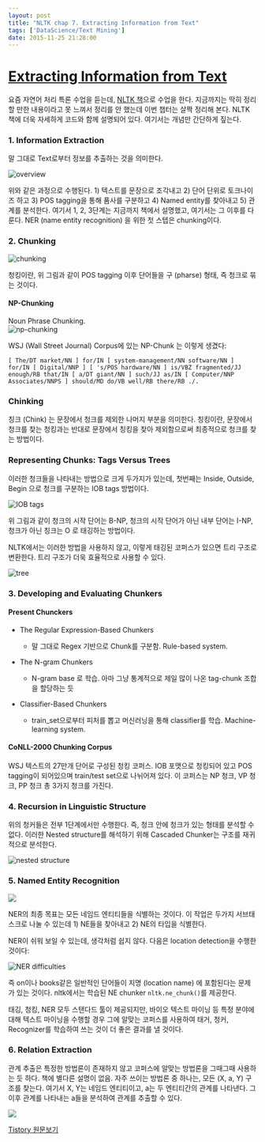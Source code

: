 ```yaml
---
layout: post
title: "NLTK chap 7. Extracting Information from Text"
tags: ['DataScience/Text Mining']
date: 2015-11-25 21:28:00
---
```

# [Extracting Information from Text](http://www.nltk.org/book/ch07.html)

요즘 자연어 처리 특론 수업을 듣는데, [NLTK 책](http://www.nltk.org/book/)으로 수업을 한다. 지금까지는 딱히 정리할 만한 내용이라고 못 느껴서 정리를 안 했는데 이번 챕터는 살짝 정리해 본다. NLTK 책에 더욱 자세하게 코드와 함께 설명되어 있다. 여기서는 개념만 간단하게 짚는다.

### 1\. Information Extraction

말 그대로 Text로부터 정보를 추출하는 것을 의미한다.

![overview](http://www.nltk.org/images/ie-architecture.png)

위와 같은 과정으로 수행된다. 1) 텍스트를 문장으로 조각내고 2) 단어 단위로 토크나이즈 하고 3) POS tagging을 통해 품사를 구분하고 4) Named entity를 찾아내고 5) 관계를 분석한다. 여기서 1, 2, 3단계는 지금까지 책에서 설명했고, 여기서는 그 이후를 다룬다. NER (name entity recognition) 을 위한 첫 스텝은 chunking이다.

### 2\. Chunking

![chunking](http://www.nltk.org/images/chunk-segmentation.png)

청킹이란, 위 그림과 같이 POS tagging 이후 단어들을 구 (pharse) 형태, 즉 청크로 묶는 것이다. 

#### NP-Chunking

Noun Phrase Chunking.   
![np-chunking](http://www.nltk.org/book/tree_images/ch07-tree-1.png)

WSJ (Wall Street Journal) Corpus에 있는 NP-Chunk 는 이렇게 생겼다:
    
    
    [ The/DT market/NN ] for/IN [ system-management/NN software/NN ] for/IN [ Digital/NNP ] [ 's/POS hardware/NN ] is/VBZ fragmented/JJ enough/RB that/IN [ a/DT giant/NN ] such/JJ as/IN [ Computer/NNP Associates/NNPS ] should/MD do/VB well/RB there/RB ./.

### Chinking

칭크 (Chink) 는 문장에서 청크를 제외한 나머지 부분을 의미한다. 칭킹이란, 문장에서 청크를 찾는 청킹과는 반대로 문장에서 칭킹을 찾아 제외함으로써 최종적으로 청크를 찾는 방법이다.

### Representing Chunks: Tags Versus Trees

이러한 청크들을 나타내는 방법으로 크게 두가지가 있는데, 첫번째는 Inside, Outside, Begin 으로 청크를 구분하는 IOB tags 방법이다.

![IOB tags](http://www.nltk.org/images/chunk-tagrep.png)

위 그림과 같이 청크의 시작 단어는 B-NP, 청크의 시작 단어가 아닌 내부 단어는 I-NP, 청크가 아닌 칭크는 O 로 태깅하는 방법이다.

NLTK에서는 이러한 방법을 사용하지 않고, 이렇게 태깅된 코퍼스가 있으면 트리 구조로 변환한다. 트리 구조가 더욱 효율적으로 사용할 수 있다.

![tree](http://www.nltk.org/images/chunk-treerep.png)

### 3\. Developing and Evaluating Chunkers

#### Present Chunckers

  * The Regular Expression-Based Chunkers   

    * 말 그대로 Regex 기반으로 Chunk를 구분함. Rule-based system.
  * The N-gram Chunkers   

    * N-gram base 로 학습. 아마 그냥 통계적으로 제일 많이 나온 tag-chunk 조합을 할당하는 듯
  * Classifier-Based Chunkers   

    * train_set으로부터 피처를 뽑고 머신러닝을 통해 classifier를 학습. Machine-learning system.

#### CoNLL-2000 Chunking Corpus

WSJ 텍스트의 27만개 단어로 구성된 청킹 코퍼스. IOB 포맷으로 청킹되어 있고 POS tagging이 되어있으며 train/test set으로 나뉘어져 있다. 이 코퍼스는 NP 청크, VP 청크, PP 청크 총 3가지 청크를 가진다.

### 4\. Recursion in Linguistic Structure

위의 청커들은 전부 1단계에서만 수행한다. 즉, 청크 안에 청크가 있는 형태를 분석할 수 없다. 이러한 Nested structure를 해석하기 위해 Cascaded Chunker는 구조를 재귀적으로 분석한다. 

![nested structure](http://www.nltk.org/book/tree_images/ch07-tree-3.png)

### 5\. Named Entity Recognition

  


![](http://cfile2.uf.tistory.com/image/2415184F5655A9A401F5BC)

  


NER의 최종 목표는 모든 네임드 엔티티들을 식별하는 것이다. 이 작업은 두가지 서브태스크로 나눌 수 있는데 1) NE들을 찾아내고 2) NE의 타입을 식별한다.

NER이 쉬워 보일 수 있는데, 생각처럼 쉽지 않다. 다음은 location detection을 수행한 것이다:

![NER difficulties](http://www.nltk.org/images/locations.png)

즉 on이나 books같은 일반적인 단어들이 지명 (location name) 에 포함된다는 문제가 있는 것이다. nltk에서는 학습된 NE chunker `nltk.ne_chunk()`를 제공한다. 

태깅, 청킹, NER 모두 스탠다드 툴이 제공되지만, 바이오 텍스트 마이닝 등 특정 분야에 대해 텍스트 마이닝을 수행할 경우 그에 알맞는 코퍼스를 사용하여 태거, 청커, Recognizer를 학습하여 쓰는 것이 더 좋은 결과를 낼 것이다.

### 6\. Relation Extraction

관계 추출은 특정한 방법론이 존재하지 않고 코퍼스에 알맞는 방법론을 그때그때 사용하는 듯 하다. 책에 별다른 설명이 없음. 자주 쓰이는 방법론 중 하나는, 모든 (X, a, Y) 구조를 찾는다. 여기서 X, Y는 네임드 엔티티이고, a는 두 엔티티간의 관계를 나타낸다. 그 이후 관계를 나타내는 a들을 분석하여 관계를 추출할 수 있다.

  


![](http://cfile3.uf.tistory.com/image/242F6A4D5655A9BB142BE3)

  



[Tistory 원문보기](http://khanrc.tistory.com/129)
